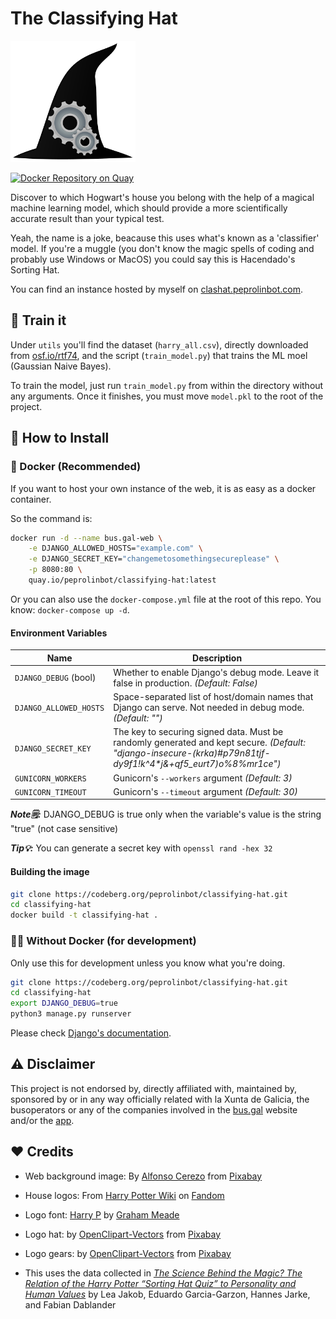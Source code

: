 # The Classifying Hat

<img src="classifyingHat/static/classifyingHat/logo.svg" alt="The Classifying Hat" width=200/>

[![Docker Repository on Quay](https://quay.io/repository/peprolinbot/classifying-hat/status "Docker Repository on Quay")](https://quay.io/repository/peprolinbot/classifying-hat)

Discover to which Hogwart's house you belong with the help of a magical machine learning model, which should provide a more scientifically accurate result than your typical test.

Yeah, the name is a joke, beacause this uses what's known as a 'classifier' model. If you're a muggle (you don't know the magic spells of coding and probably use Windows or MacOS) you could say this is Hacendado's Sorting Hat.

You can find an instance hosted by myself on [clashat.peprolinbot.com](https://clashat.peprolinbot.com).

## 🧠 Train it

Under `utils` you'll find the dataset (`harry_all.csv`), directly downloaded from [osf.io/rtf74](https://osf.io/rtf74/), and the script (`train_model.py`) that trains the ML moel (Gaussian Naive Bayes).

To train the model, just run `train_model.py` from within the directory without any arguments. Once it finishes, you must move `model.pkl` to the root of the project.

## 🔧 How to Install

### 🐳 Docker (Recommended)

If you want to host your own instance of the web, it is as easy as a docker container.

So the command is:
 
```bash
docker run -d --name bus.gal-web \
    -e DJANGO_ALLOWED_HOSTS="example.com" \
    -e DJANGO_SECRET_KEY="changemetosomethingsecureplease" \
    -p 8080:80 \
    quay.io/peprolinbot/classifying-hat:latest
```

Or you can also use the `docker-compose.yml` file at the root of this repo. You know: `docker-compose up -d`.

#### Environment Variables

| Name                     | Description |
|--------------------------|-------------|
| `DJANGO_DEBUG` (bool)    | Whether to enable Django's debug mode. Leave it false in production. _(Default: False)_
| `DJANGO_ALLOWED_HOSTS` | Space-separated list of host/domain names that Django can serve. Not needed in debug mode. _(Default: "")_
| `DJANGO_SECRET_KEY`  |  The key to securing signed data. Must be randomly generated and kept secure. _(Default: "django-insecure-(krka)#p79n81tjf-dy9f1!k^4*j&+qf5_eurt7)o%8%mr1ce")_
| `GUNICORN_WORKERS`  |  Gunicorn's `--workers` argument _(Default: 3)_
| `GUNICORN_TIMEOUT`  |  Gunicorn's `--timeout` argument _(Default: 30)_

_**Note🗒️:**_ DJANGO_DEBUG is true only when the variable's value is the string "true" (not case sensitive)

_**Tip💡:**_ You can generate a secret key with `openssl rand -hex 32`

#### Building the image

```bash
git clone https://codeberg.org/peprolinbot/classifying-hat.git
cd classifying-hat
docker build -t classifying-hat .
```

### 💪🏻 Without Docker (for development)

Only use this for development unless you know what you're doing.

```bash
git clone https://codeberg.org/peprolinbot/classifying-hat.git
cd classifying-hat
export DJANGO_DEBUG=true
python3 manage.py runserver
```

Please check [Django's documentation](https://docs.djangoproject.com/en/4.1/).

## ⚠️ Disclaimer

This project is not endorsed by, directly affiliated with, maintained by, sponsored by or in any way officially related with la Xunta de Galicia, the busoperators or any of the companies involved in the [bus.gal](https://www.bus.gal/) website and/or the [app](https://play.google.com/store/apps/details?id=galxunta.transportepublico).

## ❤️ Credits
	
- Web background image: By [Alfonso Cerezo](https://pixabay.com/users/alfcermed-3552488) from [Pixabay](https://pixabay.com/photos/dining-room-banquet-oxford-5114247/)

- House logos: From [Harry Potter Wiki](https://harrypotter.fandom.com/) on [Fandom](fandom.com)

- Logo font: [Harry P](https://www.dafont.com/harry-p.font) by [Graham Meade](https://www.dafont.com/profile.php?user=146134)

- Logo hat: by [OpenClipart-Vectors](https://pixabay.com/users/openclipart-vectors-30363/) from [Pixabay](https://pixabay.com/vectors/chapeau-hat-magic-1293080)

- Logo gears: by [OpenClipart-Vectors](https://pixabay.com/users/openclipart-vectors-30363/) from [Pixabay](https://pixabay.com/vectors/cogwheel-gear-gearwheel-cog-145804/)

- This uses the data collected in [_The Science Behind the Magic? The Relation of the Harry Potter “Sorting Hat Quiz” to Personality and Human Values_](https://online.ucpress.edu/collabra/article/5/1/31/113037/The-Science-Behind-the-Magic-The-Relation-of-the) by Lea Jakob, Eduardo Garcia-Garzon, Hannes Jarke, and Fabian Dablander